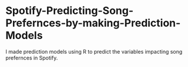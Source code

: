 # Spotify-Predicting-Song-Prefernces-by-making-Prediction-Models
I made prediction models using R to predict the variables impacting song prefernces in  Spotify.

